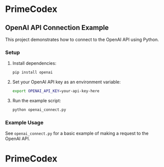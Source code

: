 # PrimeCodex

## OpenAI API Connection Example

This project demonstrates how to connect to the OpenAI API using Python.

### Setup

1. Install dependencies:
	```bash
	pip install openai
	```
2. Set your OpenAI API key as an environment variable:
	```bash
	export OPENAI_API_KEY=your-api-key-here
	```
3. Run the example script:
	```bash
	python openai_connect.py
	```

### Example Usage
See `openai_connect.py` for a basic example of making a request to the OpenAI API.
# PrimeCodex